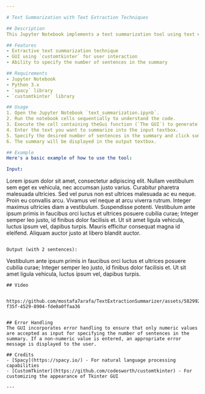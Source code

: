 ```yaml
---

# Text Summarization with Text Extraction Techniques

## Description
This Jupyter Notebook implements a text summarization tool using text extraction techniques in Python. It provides a simple graphical user interface (GUI) for users to input text and specify the desired number of sentences in the summary.

## Features
- Extractive text summarization technique
- GUI using `customtkinter` for user interaction
- Ability to specify the number of sentences in the summary

## Requirements
- Jupyter Notebook
- Python 3.x
- `spacy` library
- `customtkinter` library

## Usage
1. Open the Jupyter Notebook `text_summarization.ipynb`.
2. Run the notebook cells sequentially to understand the code.
3. Execute the cell containing theGui function (`The GUI`) to generate the GUI.
4. Enter the text you want to summarize into the input textbox.
5. Specify the desired number of sentences in the summary and click summarize button.
6. The summary will be displayed in the output textbox.

## Example
Here's a basic example of how to use the tool:

Input:
```
Lorem ipsum dolor sit amet, consectetur adipiscing elit. Nullam vestibulum sem eget ex vehicula, nec accumsan justo varius. Curabitur pharetra malesuada ultricies. Sed vel purus non est ultrices malesuada ac eu neque. Proin eu convallis arcu. Vivamus vel neque at arcu viverra rutrum. Integer maximus ultricies diam a vestibulum. Suspendisse potenti. Vestibulum ante ipsum primis in faucibus orci luctus et ultrices posuere cubilia curae; Integer semper leo justo, id finibus dolor facilisis et. Ut sit amet ligula vehicula, luctus ipsum vel, dapibus turpis. Mauris efficitur consequat magna id eleifend. Aliquam auctor justo at libero blandit auctor.
```

Output (with 2 sentences):
```
Vestibulum ante ipsum primis in faucibus orci luctus et ultrices posuere cubilia curae; Integer semper leo justo, id finibus dolor facilisis et. Ut sit amet ligula vehicula, luctus ipsum vel, dapibus turpis.
```
## Video


https://github.com/mostafa7arafa/TextExtractionSummarizer/assets/58299212/1165d0e1-f35f-4529-8904-fde0a0ffaa36


## Error Handling
The GUI incorporates error handling to ensure that only numeric values are accepted as input for specifying the number of sentences in the summary. If a non-numeric value is entered, an appropriate error message is displayed to the user.

## Credits
- [Spacy](https://spacy.io/) - For natural language processing capabilities
- [CustomTkinter](https://github.com/codesworth/customtkinter) - For customizing the appearance of Tkinter GUI

---
```

